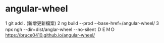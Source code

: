 # angular-wheel
1  git add .  (新增更新檔案)
2  ng build --prod --base-href=/angular-wheel/
3  npx ngh --dir=dist/anglar-wheel  --no-silent
ＤＥＭＯ  https://bruce0410.github.io/angular-wheel/
